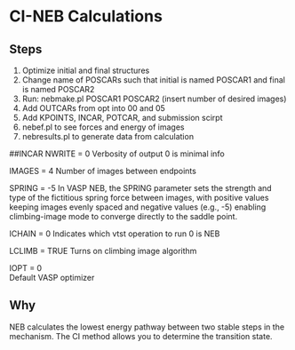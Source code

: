 # CI-NEB Calculations
## Steps
1. Optimize initial and final structures
2. Change name of POSCARs such that initial is named POSCAR1 and final is named POSCAR2
3. Run: nebmake.pl POSCAR1 POSCAR2 (insert number of desired images)
4. Add OUTCARs from opt into 00 and 05
5. Add KPOINTS, INCAR, POTCAR, and submission scirpt
6. nebef.pl to see forces and energy of images
7. nebresults.pl to generate data from calculation

##INCAR
NWRITE = 0 
Verbosity of output 0 is minimal info

IMAGES = 4
Number of images between endpoints

SPRING = -5
In VASP NEB, the SPRING parameter sets the strength and type of the fictitious spring force between images, with positive values keeping images evenly spaced and negative values (e.g., -5) enabling climbing-image mode to converge directly to the saddle point.

ICHAIN = 0 
Indicates which vtst operation to run 0 is NEB

LCLIMB = TRUE
Turns on climbing image algorithm

IOPT = 0  
Default VASP optimizer

## Why
NEB calculates the lowest energy pathway between two stable steps in the mechanism. The CI method allows you to determine the transition state. 
